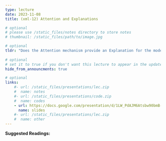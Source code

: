 ```yaml
---
type: lecture
date: 2023-11-08
title: (xml-12) Attention and Explanations

# optional
# please use /static_files/notes directory to store notes
# thumbnail: /static_files/path/to/image.jpg

# optional
tldr: "Does the Attention mechanism provide an Explanation for the model?"
  
# optional
# set it to true if you don't want this lecture to appear in the updates section
hide_from_announcments: true

# optional
links: 
    #- url: /static_files/presentations/lec.zip
    #  name: notes
    #- url: /static_files/presentations/code.zip
    #  name: codes
    - url: https://docs.google.com/presentation/d/1LW_PdAJM6Atsbw90bmB-FS7ZGRpunfdsE9xSCLv_poY/edit?usp=sharing
      name: slides
    #- url: /static_files/presentations/lec.zip
    #  name: other
---
```


**Suggested Readings:**

